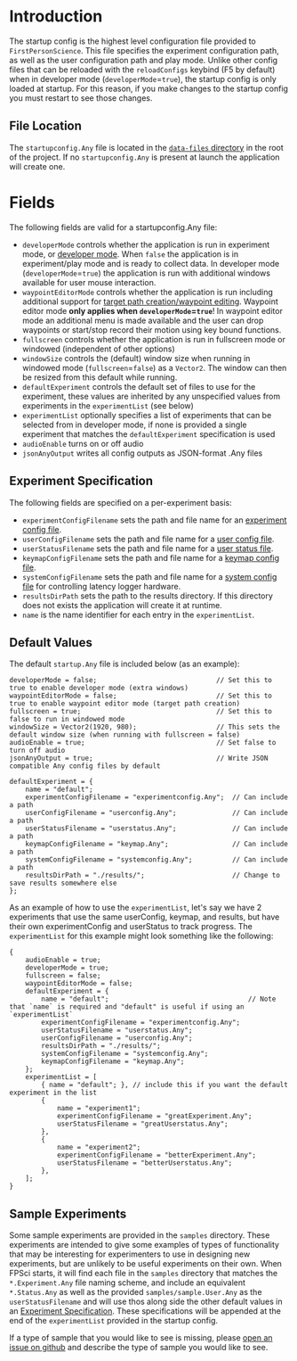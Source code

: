 # Introduction
The startup config is the highest level configuration file provided to `FirstPersonScience`. This file specifies the experiment configuration path, as well as the user configuration path and play mode. Unlike other config files that can be reloaded with the `reloadConfigs` keybind (F5 by default) when in developer mode (`developerMode`=`true`), the startup config is only loaded at startup. For this reason, if you make changes to the startup config you must restart to see those changes.

## File Location
The `startupconfig.Any` file is located in the [`data-files` directory](../data-files/) in the root of the project. If no `startupconfig.Any` is present at launch the application will create one.

# Fields
The following fields are valid for a startupconfig.Any file:

* `developerMode` controls whether the application is run in experiment mode, or [developer mode](./developermode.md). When `false` the application is in experiment/play mode and is ready to collect data. In developer mode (`developerMode`=`true`) the application is run with additional windows available for user mouse interaction.
* `waypointEditorMode` controls whether the application is run including additional support for [target path creation/waypoint editing](./patheditor.md). Waypoint editor mode **only applies when `developerMode`=`true`**! In waypoint editor mode an additional menu is made available and the user can drop waypoints or start/stop record their motion using key bound functions.
* `fullscreen` controls whether the application is run in fullscreen mode or windowed (independent of other options)
* `windowSize` controls the (default) window size when running in windowed mode (`fullscreen`=`false`) as a `Vector2`. The window can then be resized from this default while running.
* `defaultExperiment` controls the default set of files to use for the experiment, these values are inherited by any unspecified values from experiments in the `experimentList` (see below)
* `experimentList` optionally specifies a list of experiments that can be selected from in developer mode, if none is provided a single experiment that matches the `defaultExperiment` specification is used
* `audioEnable` turns on or off audio
* `jsonAnyOutput` writes all config outputs as JSON-format .Any files

## Experiment Specification
The following fields are specified on a per-experiment basis:

* `experimentConfigFilename` sets the path and file name for an [experiment config file](./experimentConfigReadme.md).
* `userConfigFilename` sets the path and file name for a [user config file](./userConfigReadme.md).
* `userStatusFilename` sets the path and file name for a [user status file](./userStatusReadme.md).
* `keymapConfigFilename` sets the path and file name for a [keymap config file](./keymap.md).
* `systemConfigFilename` sets the path and file name for a [system config file](systemConfigReadme.md) for controlling latency logger hardware.
* `resultsDirPath` sets the path to the results directory. If this directory does not exists the application will create it at runtime.
* `name` is the name identifier for each entry in the `experimentList`.

## Default Values
The default `startup.Any` file is included below (as an example):
```
developerMode = false;                              // Set this to true to enable developer mode (extra windows)
waypointEditorMode = false;                         // Set this to true to enable waypoint editor mode (target path creation)
fullscreen = true;                                  // Set this to false to run in windowed mode
windowSize = Vector2(1920, 980);                    // This sets the default window size (when running with fullscreen = false)
audioEnable = true;                                 // Set false to turn off audio
jsonAnyOutput = true;                               // Write JSON compatible Any config files by default

defaultExperiment = {
    name = "default";
    experimentConfigFilename = "experimentconfig.Any";  // Can include a path
    userConfigFilename = "userconfig.Any";              // Can include a path
    userStatusFilename = "userstatus.Any";              // Can include a path
    keymapConfigFilename = "keymap.Any";                // Can include a path
    systemConfigFilename = "systemconfig.Any";          // Can include a path
    resultsDirPath = "./results/";                      // Change to save results somewhere else
};
```

As an example of how to use the `experimentList`, let's say we have 2 experiments that use the same userConfig, keymap, and results, but have their own experimentConfig and userStatus to track progress. The `experimentList` for this example might look something like the following:

```
{
    audioEnable = true; 
    developerMode = true; 
    fullscreen = false; 
    waypointEditorMode = false; 
    defaultExperiment = {
        name = "default";                                   // Note that `name` is required and "default" is useful if using an `experimentList`
        experimentConfigFilename = "experimentconfig.Any"; 
        userStatusFilename = "userstatus.Any"; 
        userConfigFilename = "userconfig.Any"; 
        resultsDirPath = "./results/"; 
        systemConfigFilename = "systemconfig.Any"; 
        keymapConfigFilename = "keymap.Any"; 
    };
    experimentList = [
        { name = "default"; }, // include this if you want the default experiment in the list
        {
            name = "experiment1";
            experimentConfigFilename = "greatExperiment.Any"; 
            userStatusFilename = "greatUserstatus.Any"; 
        },
        {
            name = "experiment2";
            experimentConfigFilename = "betterExperiment.Any"; 
            userStatusFilename = "betterUserstatus.Any"; 
        },
    ];
}
```

## Sample Experiments

Some sample experiments are provided in the `samples` directory. These experiments are intended to give some examples of types of functionality that may be interesting for experimenters to use in designing new experiments, but are unlikely to be useful experiments on their own. When FPSci starts, it will find each file in the `samples` directory that matches the `*.Experiment.Any` file naming scheme, and include an equivalent `*.Status.Any` as well as the provided `samples/sample.User.Any` as the `userStatusFilename` and will use thos along side the other default values in an [Experiment Specification](#experiment-specification). These specifications will be appended at the end of the `experimentList` provided in the startup config.

If a type of sample that you would like to see is missing, please [open an issue on github](https://github.com/NVlabs/FPSci/issues/new/choose) and describe the type of sample you would like to see.